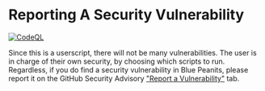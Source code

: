 <h1>Reporting A Security Vulnerability</h1>
<a href="" target="_blank" rel="noopener noreferrer"><img alt="CodeQL" src="https://github.com/SwingTheVine/Wplace-BlueMarble/actions/workflows/github-code-scanning/codeql/badge.svg"></a>
<p>
  Since this is a userscript, there will not be many vulnerabilities. The user is in charge of their own security, by choosing which scripts to run. Regardless, if you do find a security vulnerability in Blue Peanits, please report it on the GitHub Security Advisory <a href="https://github.com/SwingTheVine/Wplace-BlueMarble/security/advisories/new">"Report a Vulnerability"</a> tab.
</p>